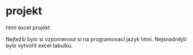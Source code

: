 # projekt
html excel projekt

Nejtežší bylo si vzpomenout si na programovací jazyk html.
Nejsnadnější bylo vytvořit excel tabulku.
